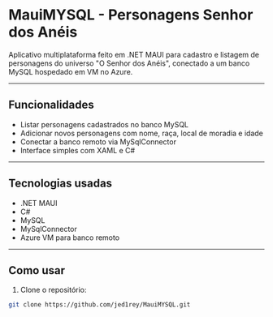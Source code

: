 # MauiMYSQL - Personagens Senhor dos Anéis

Aplicativo multiplataforma feito em .NET MAUI para cadastro e listagem de personagens do universo "O Senhor dos Anéis", conectado a um banco MySQL hospedado em VM no Azure.

---

## Funcionalidades

- Listar personagens cadastrados no banco MySQL
- Adicionar novos personagens com nome, raça, local de moradia e idade
- Conectar a banco remoto via MySqlConnector
- Interface simples com XAML e C#

---

## Tecnologias usadas

- .NET MAUI
- C#
- MySQL
- MySqlConnector
- Azure VM para banco remoto

---

## Como usar

1. Clone o repositório:

```bash
git clone https://github.com/jed1rey/MauiMYSQL.git
